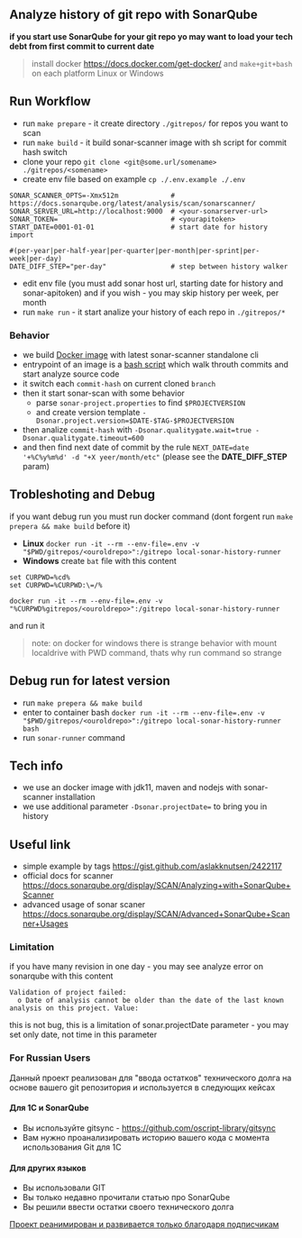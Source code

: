 ## Analyze history of git repo with SonarQube 

**if you start use SonarQube for your git repo yo may want to load your tech debt from first commit to current date**

> install docker https://docs.docker.com/get-docker/ and `make+git+bash` on each platform Linux or Windows

## Run Workflow

* run `make prepare` - it create directory `./gitrepos/` for repos you want to scan
* run `make build` - it build sonar-scanner image with sh script for commit hash switch
* clone your repo `git clone <git@some.url/somename> ./gitrepos/<somename>`
* create env file based on example `cp ./.env.example ./.env`
```
SONAR_SCANNER_OPTS=-Xmx512m             # https://docs.sonarqube.org/latest/analysis/scan/sonarscanner/
SONAR_SERVER_URL=http://localhost:9000  # <your-sonarserver-url>
SONAR_TOKEN=                            # <yourapitoken>
START_DATE=0001-01-01                   # start date for history import

#(per-year|per-half-year|per-quarter|per-month|per-sprint|per-week|per-day)
DATE_DIFF_STEP="per-day"                # step between history walker
```
* edit env file (you must add sonar host url, starting date for history and sonar-apitoken) and if you wish - you may skip history per week, per month
* run `make run` - it start analize your history of each repo in `./gitrepos/*`

### Behavior

* we build [Docker image](./Dockerfile) with latest sonar-scanner standalone cli 
* entrypoint of an image is a [bash script](./src/history-analyze.sh) which walk throuth commits and start analyze source code
* it switch each `commit-hash` on current cloned `branch`
* then it start sonar-scan with some behavior
  * parse `sonar-project.properties` to find `$PROJECTVERSION`
  * and create version template `-Dsonar.project.version=$DATE-$TAG-$PROJECTVERSION`
* then analize `commit-hash` with `-Dsonar.qualitygate.wait=true -Dsonar.qualitygate.timeout=600`
* and then find next date of commit by the rule `NEXT_DATE=date '+%C%y%m%d' -d "+X yeer/month/etc"` (please see the **DATE_DIFF_STEP** param)

## Trobleshoting and Debug

if you want debug run you must run docker command (dont forgent run `make prepera && make build` before it)

* **Linux** `docker run -it --rm --env-file=.env -v "$PWD/gitrepos/<ouroldrepo>":/gitrepo local-sonar-history-runner`
* **Windows** create `bat` file with this content
```
set CURPWD=%cd%
set CURPWD=%CURPWD:\=/%

docker run -it --rm --env-file=.env -v "%CURPWD%gitrepos/<ouroldrepo>":/gitrepo local-sonar-history-runner
```
and run it

> note: on docker for windows there is strange behavior with mount localdrive with PWD command, thats why run command so strange

## Debug run for latest version

* run `make prepera && make build`
* enter to container bash `docker run -it --rm --env-file=.env -v "$PWD/gitrepos/<ouroldrepo>":/gitrepo local-sonar-history-runner bash`
* run `sonar-runner` command

## Tech info

* we use an docker image with jdk11, maven and nodejs with sonar-scanner installation
* we use additional parameter `-Dsonar.projectDate=` to bring you in history

## Useful link

* simple example by tags https://gist.github.com/aslakknutsen/2422117
* official docs for scanner https://docs.sonarqube.org/display/SCAN/Analyzing+with+SonarQube+Scanner
* advanced usage of sonar scaner https://docs.sonarqube.org/display/SCAN/Advanced+SonarQube+Scanner+Usages

### Limitation

if you have many revision in one day - you may see analyze error on sonarqube with this content

```
Validation of project failed:
  o Date of analysis cannot be older than the date of the last known analysis on this project. Value: 
```

this is not bug, this is a limitation of sonar.projectDate parameter - you may set only date, not time in this parameter  

### For Russian Users

Данный проект реализован для "ввода остатков" технического долга на основе вашего git репозитория и используется в следующих кейсах

#### Для 1С и SonarQube

* Вы используйте gitsync - https://github.com/oscript-library/gitsync
* Вам нужно проанализировать историю вашего кода с момента использования Git для 1С

#### Для других языков

* Вы использовали GIT
* Вы только недавно прочитали статью про SonarQube
* Вы решили ввести остатки своего технического долга

[Проект реанимирован и развивается только благодаря подписчикам](https://boosty.to/ineedlustin)
